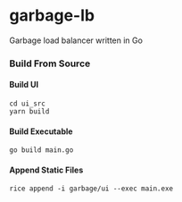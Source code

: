 # garbage-lb
Garbage load balancer written in Go


### Build From Source

#### Build UI
    cd ui_src
    yarn build

#### Build Executable
    go build main.go

#### Append Static Files
    rice append -i garbage/ui --exec main.exe
